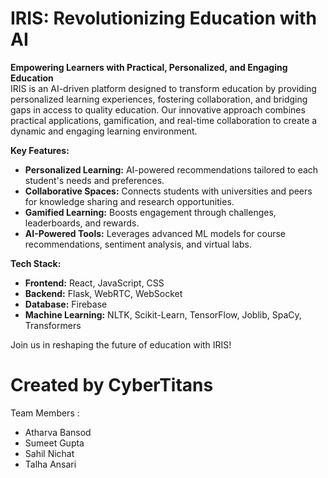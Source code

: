 # IRIS: Revolutionizing Education with AI

**Empowering Learners with Practical, Personalized, and Engaging Education**  
IRIS is an AI-driven platform designed to transform education by providing personalized learning experiences, fostering collaboration, and bridging gaps in access to quality education. Our innovative approach combines practical applications, gamification, and real-time collaboration to create a dynamic and engaging learning environment.

**Key Features:**
- **Personalized Learning:** AI-powered recommendations tailored to each student's needs and preferences.
- **Collaborative Spaces:** Connects students with universities and peers for knowledge sharing and research opportunities.
- **Gamified Learning:** Boosts engagement through challenges, leaderboards, and rewards.
- **AI-Powered Tools:** Leverages advanced ML models for course recommendations, sentiment analysis, and virtual labs.

**Tech Stack:**
- **Frontend:** React, JavaScript, CSS
- **Backend:** Flask, WebRTC, WebSocket
- **Database:** Firebase
- **Machine Learning:** NLTK, Scikit-Learn, TensorFlow, Joblib, SpaCy, Transformers

Join us in reshaping the future of education with IRIS!

# Created by CyberTitans 
Team Members :
- Atharva Bansod
- Sumeet Gupta
- Sahil Nichat
- Talha Ansari
